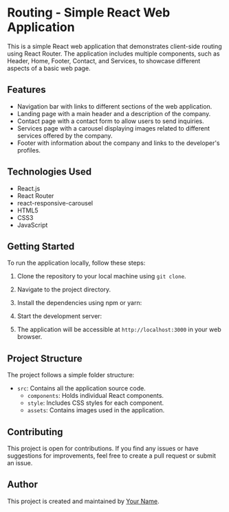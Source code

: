 # Routing - Simple React Web Application

This is a simple React web application that demonstrates client-side routing using React Router. The application includes multiple components, such as Header, Home, Footer, Contact, and Services, to showcase different aspects of a basic web page.

## Features

- Navigation bar with links to different sections of the web application.
- Landing page with a main header and a description of the company.
- Contact page with a contact form to allow users to send inquiries.
- Services page with a carousel displaying images related to different services offered by the company.
- Footer with information about the company and links to the developer's profiles.

## Technologies Used

- React.js
- React Router
- react-responsive-carousel
- HTML5
- CSS3
- JavaScript

## Getting Started

To run the application locally, follow these steps:

1. Clone the repository to your local machine using `git clone`.

2. Navigate to the project directory.

3. Install the dependencies using npm or yarn:

4. Start the development server:


5. The application will be accessible at `http://localhost:3000` in your web browser.

## Project Structure

The project follows a simple folder structure:

- `src`: Contains all the application source code.
  - `components`: Holds individual React components.
  - `style`: Includes CSS styles for each component.
  - `assets`: Contains images used in the application.

## Contributing

This project is open for contributions. If you find any issues or have suggestions for improvements, feel free to create a pull request or submit an issue.

## Author

This project is created and maintained by [Your Name](https://github.com/pranitlalla).
